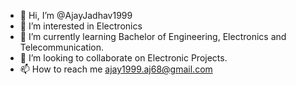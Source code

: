 - 👋 Hi, I’m @AjayJadhav1999
- 👀 I’m interested in Electronics
- 🌱 I’m currently learning Bachelor of Engineering, Electronics and Telecommunication.
- 💞️ I’m looking to collaborate on Electronic Projects.
- 📫 How to reach me ajay1999.aj68@gmail.com

<!---
AjayJadhav1999/AjayJadhav1999 is a ✨ special ✨ repository because its `README.md` (this file) appears on your GitHub profile.
You can click the Preview link to take a look at your changes.
--->
